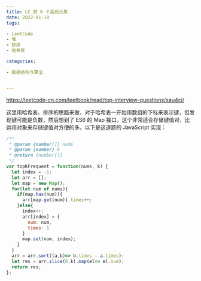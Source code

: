 ```yaml
---
title: LC_前 K 个高频元素
date: 2022-01-18
tags: 

- LeetCode
- 堆
- 排序
- 哈希表

categories:

- 数据结构与算法


---
```


https://leetcode-cn.com/leetbook/read/top-interview-questions/xau4ci/

这里用哈希表、排序的思路来做，对于哈希表一开始用数组的下标来表示键，但发现键可能是负数，然后想到了 ES6 的 Map 接口，这个非常适合存储键值对，比运用对象来存储键值对方便的多。以下是这道题的 JavaScript 实现：

```js
/**
 * @param {number[]} nums
 * @param {number} k
 * @return {number[]}
 */
var topKFrequent = function(nums, k) {
  let index = -1;
  let arr = [];
  let map = new Map();
  for(let num of nums){
    if(map.has(num)){
      arr[map.get(num)].times++;
    }else{
      index++;
      arr[index] = {
        num: num,
        times: 1
      }
      map.set(num, index);
    }
  }
  arr = arr.sort((a,b)=> b.times - a.times);
  let res = arr.slice(0,k).map(el=> el.num);
  return res;
};
```



